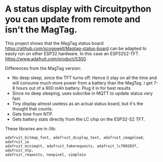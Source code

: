 # A status display with Circuitpython you can update from remote and isn't the MagTag.

This project shows that the MagTag status board https://github.com/scogswell/Magtag-status-board can be adapted to easily run on other ESP32 hardware.  In this case an ESP32S2-TFT.  https://www.adafruit.com/product/5300 . 

Differences from the MagTag version:
- No deep sleep, since the TFT turns off.  Hence it stay on all the time and will consume much more power from a battery than the MagTag.  I get 7-8 hours out of a 900 mAh battery.  Plug it in for best results
- Since no deep sleeping, uses subcribe in MQTT to update status very fast.  
- Tiny display almost useless as an actual status board, but it's the thought that counts. 
- Gets time from NTP.  
- Gets battery stats directly from the LC chip on the ESP32-S2 TFT.  

These libraries are in /lib:
```
adafruit_bitmap_font, adafruit_display_text, adafruit_imageload, adafruit_io
adafruit_minimqtt, adafruit_fakerequests, adafruit_lc709203f, adafruit_ntp,
adafruit_requests, neopixel, simpleio
```